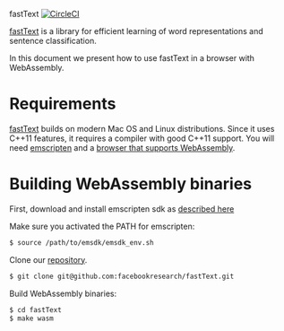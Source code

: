 fastText [![CircleCI](https://circleci.com/gh/facebookresearch/fastText/tree/master.svg?style=svg)](https://circleci.com/gh/facebookresearch/fastText/tree/master)

[fastText](https://fasttext.cc/) is a library for efficient learning of word representations and sentence classification.

In this document we present how to use fastText in a browser with WebAssembly.


# Requirements

[fastText](https://fasttext.cc/) builds on modern Mac OS and Linux distributions.
Since it uses C\++11 features, it requires a compiler with good C++11 support.
You will need [emscripten](https://emscripten.org/) and a [browser that supports WebAssembly](https://caniuse.com/#feat=wasm).


# Building WebAssembly binaries

First, download and install emscripten sdk as [described here](https://emscripten.org/docs/getting_started/downloads.html#installation-instructions)


Make sure you activated the PATH for emscripten:
```bash
$ source /path/to/emsdk/emsdk_env.sh
```

Clone our [repository](https://github.com/facebookresearch/fastText/).

```bash
$ git clone git@github.com:facebookresearch/fastText.git
```

Build WebAssembly binaries:
```bash
$ cd fastText
$ make wasm
```


